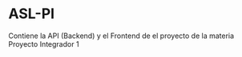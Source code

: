 # ASL-PI
Contiene la API (Backend) y el Frontend de el proyecto de la materia Proyecto Integrador 1
